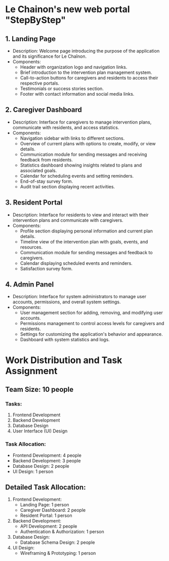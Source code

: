 # Le Chainon's new web portal "StepByStep"

## 1. Landing Page
   - Description: Welcome page introducing the purpose of the application and its significance for Le Chaînon.
   - Components:
     - Header with organization logo and navigation links.
     - Brief introduction to the intervention plan management system.
     - Call-to-action buttons for caregivers and residents to access their respective portals.
     - Testimonials or success stories section.
     - Footer with contact information and social media links.

## 2. Caregiver Dashboard
   - Description: Interface for caregivers to manage intervention plans, communicate with residents, and access statistics.
   - Components:
     - Navigation sidebar with links to different sections.
     - Overview of current plans with options to create, modify, or view details.
     - Communication module for sending messages and receiving feedback from residents.
     - Statistics dashboard showing insights related to plans and associated goals.
     - Calendar for scheduling events and setting reminders.
     - End-of-stay survey form.
     - Audit trail section displaying recent activities.

## 3. Resident Portal
   - Description: Interface for residents to view and interact with their intervention plans and communicate with caregivers.
   - Components:
     - Profile section displaying personal information and current plan details.
     - Timeline view of the intervention plan with goals, events, and resources.
     - Communication module for sending messages and feedback to caregivers.
     - Calendar displaying scheduled events and reminders.
     - Satisfaction survey form.

## 4. Admin Panel
   - Description: Interface for system administrators to manage user accounts, permissions, and overall system settings.
   - Components:
     - User management section for adding, removing, and modifying user accounts.
     - Permissions management to control access levels for caregivers and residents.
     - Settings for customizing the application's behavior and appearance.
     - Dashboard with system statistics and logs.

# Work Distribution and Task Assignment

## Team Size: 10 people

### Tasks:
1. Frontend Development
2. Backend Development
3. Database Design
4. User Interface (UI) Design

### Task Allocation:
- Frontend Development: 4 people
- Backend Development: 3 people
- Database Design: 2 people
- UI Design: 1 person

## Detailed Task Allocation:
1. Frontend Development:
   - Landing Page: 1 person
   - Caregiver Dashboard: 2 people
   - Resident Portal: 1 person
2. Backend Development:
   - API Development: 2 people
   - Authentication & Authorization: 1 person
3. Database Design:
   - Database Schema Design: 2 people
4. UI Design:
   - Wireframing & Prototyping: 1 person